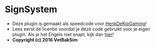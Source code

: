 # SignSystem

- Deze plugin is gemaakt als speedcode voor [HenkDeKipGaming](https://www.youtube.com/user/HenkDeKipGaming)!
- Lees eerst de licentie voordat je deze code gebruikt voor je eigen plugin. Als je het Engels niet snapt, kijk dan [hier](https://nl.wikipedia.org/wiki/MIT-licentie)!
- **Copyright (c) 2016 VetBakSim**
